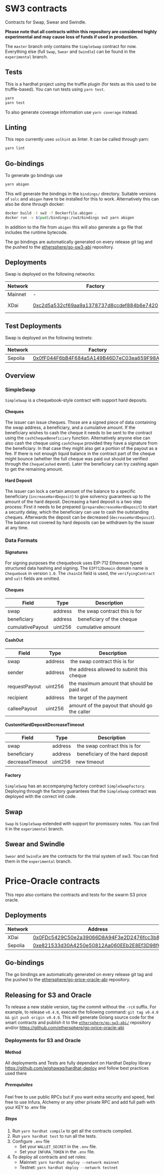 # SW3 contracts

Contracts for Swap, Swear and Swindle.

**Please note that all contracts within this repository are considered highly experimental and may cause loss of funds if used in production.**

The `master` branch only contains the `SimpleSwap` contract for now. Everything else (full `Swap`, `Swear` and `Swindle`) can be found in the `experimental` branch.

## Tests

This is a hardhat project using the truffle plugin (for tests as this used to be truffle-based). You can run tests using `yarn test`.

```sh
yarn
yarn test
```

To also generate coverage information use `yarn coverage` instead.

## Linting

This repo currently uses `solhint` as linter. It can be called through yarn:

```sh
yarn lint
```

## Go-bindings

To generate go bindings use

```sh
yarn abigen
```

This will generate the bindings in the `bindings/` directory. Suitable versions of `solc` and `abigen` have to be installed for this to work.
Alternatively this can also be done through docker:

```sh
docker build -t sw3 -f Dockerfile.abigen .
docker run -v $(pwd)/bindings:/sw3/bindings sw3 yarn abigen
```

In addition to the file from `abigen` this will also generate a go file that includes the runtime bytecode.

The go bindings are automatically generated on every release git tag and the pushed to the [ethersphere/go-sw3-abi](https://github.com/ethersphere/go-sw3-abi) repository.

## Deployments

Swap is deployed on the following networks:

| Network | Factory                                                                                                                | Token                                                                                                                            |
| ------- | ---------------------------------------------------------------------------------------------------------------------- | -------------------------------------------------------------------------------------------------------------------------------- |
| Mainnet | -                                                                                                                      | [0x19062190B1925b5b6689D7073fDfC8c2976EF8Cb](https://etherscan.io/address/0x19062190b1925b5b6689d7073fdfc8c2976ef8cb)            |
| XDai    | [0xc2d5a532cf69aa9a1378737d8ccdef884b6e7420](https://gnosisscan.io/address/0xC2d5A532cf69AA9A1378737D8ccDEF884B6E7420) | [0xdbf3ea6f5bee45c02255b2c26a16f300502f68da (bridged)](https://gnosisscan.io/address/0xdbf3ea6f5bee45c02255b2c26a16f300502f68da) |

## Test Deployments

Swap is deployed on the following testnets:

| Network | Factory                                                                                                                       | Token                                                                                                                         |
| ------- | ----------------------------------------------------------------------------------------------------------------------------- | ----------------------------------------------------------------------------------------------------------------------------- |
| Sepolia | [0x0fF044F6bB4F684a5A149B46D7eC03ea659F98A1](https://sepolia.etherscan.io/address/0x0fF044F6bB4F684a5A149B46D7eC03ea659F98A1) | [0x543dDb01Ba47acB11de34891cD86B675F04840db](https://sepolia.etherscan.io/address/0x543dDb01Ba47acB11de34891cD86B675F04840db) |

## Overview

### SimpleSwap

`SimpleSwap` is a chequebook-style contract with support hard deposits.

#### Cheques

The issuer can issue cheques. Those are a signed piece of data containing the swap address, a beneficiary, and a cumulative amount. If the beneficiary wishes to cash the cheque it needs to be sent to the contract using the `cashChequeBeneficiary` function. Alternatively anyone else can also cash the cheque using `cashCheque` provided they have a signature from the beneficiary. In that case they might also get a portion of the payout as a fee. If there is not enough liquid balance in the contract part of the cheque might bounce (whether the full cheque was paid out should be verified through the `ChequeCashed` event). Later the beneficiary can try cashing again to get the remaining amount.

#### Hard Deposit

The issuer can lock a certain amount of the balance to a specific beneficiary (`increaseHardDeposit`) to give solvency guarantees up to the amount of the hard deposit. Decreasing a hard deposit is a two step process: First it needs to be prepared (`prepareDecreaseHardDeposit`) to start a security delay, which the beneficiary can use to cash the outstanding cheques. Afterwards the deposit can be decreased (`decreaseHardDeposit`).
The balance not covered by hard deposits can be withdrawn by the issuer at any time.

### Data Formats

#### Signatures

For signing purposes the chequebook uses EIP-712 Ethereum typed structured data hashing and signing. The `EIP712Domain` domain name is `Chequebook` in version `1.0`. The `chainId` field is used, the `verifyingContract` and `salt` fields are omitted.

#### Cheques

| Field            | Type    | Description                    |
| ---------------- | ------- | ------------------------------ |
| swap             | address |  the swap contract this is for |
| beneficiary      | address |  beneficiary of the cheque     |
| cumulativePayout | uint256 | cumulative amount              |

#### CashOut

| Field         | Type    | Description                                    |
| ------------- | ------- | ---------------------------------------------- |
| swap          | address |  the swap contract this is for                 |
| sender        | address | the address allowed to submit this cheque      |
| requestPayout | uint256 | the maximum amount that should be paid out     |
| recipient     | address | the target of the payment                      |
| calleePayout  | uint256 | amount of the payout that should go the caller |

#### CustomHardDepositDecreaseTimeout

| Field           | Type    | Description                      |
| --------------- | ------- | -------------------------------- |
| swap            | address |  the swap contract this is for   |
| beneficiary     | address |  beneficiary of the hard deposit |
| decreaseTimeout | uint256 | new timeout                      |

#### Factory

`SimpleSwap` has an accompanying factory contract `SimpleSwapFactory`. Deploying through the factory guarantees that the `SimpleSwap` contract was deployed with the correct init code.

## Swap

`Swap` is `SimpleSwap` extended with support for promissory notes. You can find it in the `experimental` branch.

## Swear and Swindle

`Swear` and `Swindle` are the contracts for the trial system of sw3. You can find them in the `experimental` branch.


# Price-Oracle contracts

This repo also contains the contracts and tests for the swarm S3 price oracle.

## Deployments

| Network | Address                                                                                                                            |
| ------- | ---------------------------------------------------------------------------------------------------------------------------------- |
| XDai    | [0x0FDc5429C50e2a39066D8A94F3e2D2476fcc3b85](https://gnosisscan.io/address/0x0FDc5429C50e2a39066D8A94F3e2D2476fcc3b85#code)        |
| Sepolia | [0xe821533d30A4250e50812Aa060EEb2E8Ef3D98f6](https://sepolia.etherscan.io/address/0xe821533d30A4250e50812Aa060EEb2E8Ef3D98f6#code) |


## Go-bindings

The go bindings are automatically generated on every release git tag and the pushed to the [ethersphere/go-price-oracle-abi](https://github.com/ethersphere/go-price-oracle-abi) repository.


## Releasing for S3 and Oracle

To release a new stable version, tag the commit without the `-rcX` suffix.
For example, to release `v0.4.0`, execute the following command: `git tag v0.4.0 && git push origin v0.4.0`.
This will generate Golang source code for the smart contracts and publish it to the [`ethersphere/go-sw3-abi/`](https://github.com/ethersphere/go-sw3-abi/) repository and/or https://github.com/ethersphere/go-price-oracle-abi


### Deployments for S3 and Oracle

#### Method

All deployments and Tests are fully dependant on Hardhat Deploy library https://github.com/wighawag/hardhat-deploy and follow best practices used there

##### Prerequisites

Feel free to use public RPCs but if you want extra security and speed, feel free to use Infura, Alchemy or any other private RPC and add full path with your KEY to .env file

##### Steps

1. Run `yarn hardhat compile` to get all the contracts compiled.
2. Run `yarn hardhat test` to run all the tests.
3. Configure `.env` file
   - Set your `WALLET_SECRET` in the `.env` file.
   - Set your `INFURA_TOKEN` in the `.env` file.
4. To deploy all contracts and set roles:
   - Mainnet: `yarn hardhat deploy --network mainnet`
   - Testnet: `yarn hardhat deploy --network testnet`

